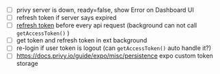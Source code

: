 - [ ] privy server is down, ready=false, show Error on Dashboard UI
- [ ] refresh token if server says expired
- [ ] [refresh token](https://docs.privy.io/guide/react/authorization#managing-expired-access-tokens) before every api request (background can not call `getAccessToken()` )
- [ ] get token and refresh token in ext background
- [ ] re-login if user token is logout (can `getAccessToken()` auto handle it?)
- [ ] https://docs.privy.io/guide/expo/misc/persistence  expo custom token storage
